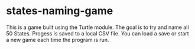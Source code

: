 # states-naming-game
This is a game built using the Turtle module. The goal is to try and name all 50 States. Progess is saved to a local CSV file. You can load a save or start a new game each time the program is run. 